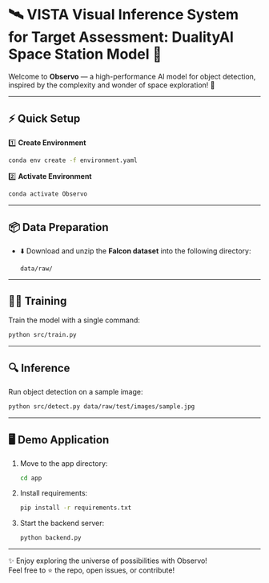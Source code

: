 # 🛰️ VISTA Visual Inference System for Target Assessment: DualityAI Space Station Model 🚀

Welcome to **Observo** — a high-performance AI model for object detection, inspired by the complexity and wonder of space exploration! 🌌

---

## ⚡️ Quick Setup

1️⃣ **Create Environment**  
```bash
conda env create -f environment.yaml
```

2️⃣ **Activate Environment**  
```bash
conda activate Observo
```

---

## 📦 Data Preparation

- ⬇️ Download and unzip the **Falcon dataset** into the following directory:  
  ```
  data/raw/
  ```

---

## 🏋️‍♂️ Training

Train the model with a single command:  
```bash
python src/train.py
```

---

## 🔍 Inference

Run object detection on a sample image:  
```bash
python src/detect.py data/raw/test/images/sample.jpg
```

---

## 🖥️ Demo Application

1. Move to the app directory:
    ```bash
    cd app
    ```
2. Install requirements:
    ```bash
    pip install -r requirements.txt
    ```
3. Start the backend server:
    ```bash
    python backend.py
    ```

---

✨ Enjoy exploring the universe of possibilities with Observo!  
Feel free to ⭐️ the repo, open issues, or contribute!

